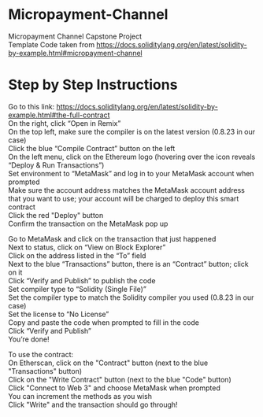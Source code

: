 # Micropayment-Channel
Micropayment Channel Capstone Project <br>
Template Code taken from https://docs.soliditylang.org/en/latest/solidity-by-example.html#micropayment-channel

# Step by Step Instructions
Go to this link: https://docs.soliditylang.org/en/latest/solidity-by-example.html#the-full-contract <br>
On the right, click “Open in Remix” <br>
On the top left, make sure the compiler is on the latest version (0.8.23 in our case) <br>
Click the blue “Compile Contract” button on the left <br>
On the left menu, click on the Ethereum logo (hovering over the icon reveals “Deploy & Run Transactions”) <br>
Set environment to “MetaMask” and log in to your MetaMask account when prompted <br>
Make sure the account address matches the MetaMask account address that you want to use; your account will be charged to deploy this smart contract <br>
Click the red "Deploy" button <br>
Confirm the transaction on the MetaMask pop up <br>

Go to MetaMask and click on the transaction that just happened <br>
Next to status, click on “View on Block Explorer” <br>
Click on the address listed in the “To” field <br>
Next to the blue “Transactions” button, there is an “Contract” button; click on it <br>
Click “Verify and Publish” to publish the code <br>
Set compiler type to “Solidity (Single File)” <br>
Set the compiler type to match the Solidity compiler you used (0.8.23 in our case) <br>
Set the license to “No License” <br>
Copy and paste the code when prompted to fill in the code <br>
Click “Verify and Publish” <br>
You’re done!

To use the contract: <br>
On Etherscan, click on the "Contract" button (next to the blue "Transactions" button) <br>
Click on the "Write Contract" button (next to the blue "Code" button) <br>
Click "Connect to Web 3" and choose MetaMask when prompted <br>
You can increment the methods as you wish <br>
Click "Write" and the transaction should go through!


